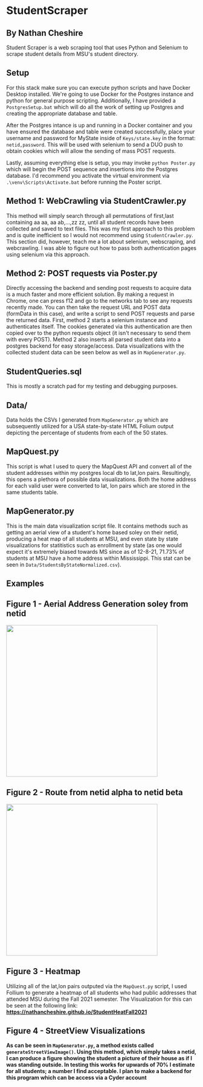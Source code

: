 # StudentScraper 
## By Nathan Cheshire

Student Scraper is a web scraping tool that uses Python and Selenium to scrape student details from MSU's student directory.

## Setup

For this stack make sure you can execute python scripts and have Docker Desktop installed. We're going to use Docker for the Postgres instance and python for general purpose scripting. Additionally, I have provided a `PostgresSetup.bat` which will do all the work of setting up Postgres and creating the appropriate database and table.

After the Postgres intance is up and running in a Docker container and you have ensured the database and table were created successfully, place your username and password for MyState inside of `Keys/state.key` in the format: `netid,password`. This will be used with selenium to send a DUO push to obtain cookies which will allow the sending of mass POST requests.

Lastly, assuming everything else is setup, you may invoke `python Poster.py` which will begin the POST sequence and insertions into the Postgres database. I'd recommend you activate the virtual environment via `.\venv\Scripts\Activate.bat` before running the Poster script.

## Method 1: WebCrawling via StudentCrawler.py

This method will simply search through all permutations of first,last containing aa aa, aa ab,...,zz zz, until all student records have been collected and saved to text files. This was my first approach to this problem and is quite inefficient so I would not recommend using `StudentCrawler.py`. This section did, however, teach me a lot about selenium, webscraping, and webcrawling. I was able to figure out how to pass both authentication pages using selenium via this approach.

## Method 2: POST requests via Poster.py

Directly accessing the backend and sending post requests to acquire data is a much faster and more efficient solution. By making a request in Chrome, one can press f12 and go to the networks tab to see any requests recently made. You can then take the request URL and POST data (formData in this case), and write a script to send POST requests and parse the returned data. First, method 2 starts a selenium instance and authenticates itself. The cookies generated via this authentication are then copied over to the python requests object (it isn't necessary to send them with every POST). Method 2 also inserts all parsed student data into a postgres backend for easy storage/access. Data visualizations with the collected student data can be seen below as well as in `MapGenerator.py`.

## StudentQueries.sql

This is mostly a scratch pad for my testing and debugging purposes.

## Data/

Data holds the CSVs I generated from `MapGenerator.py` which are subsequently utilized for a USA state-by-state HTML Folium output depicting the percentage of students from each of the 50 states.

## MapQuest.py

This script is what I used to query the MapQuest API and convert all of the student addresses within my postgres local db to lat,lon pairs. Resultingly, this opens a plethora of possible data visualizations. Both the home address for each valid user were converted to lat, lon pairs which are stored in the same students table.

## MapGenerator.py

This is the main data visualization script file. It contains methods such as getting an aerial view of a student's home based soley on their netid, producing a heat map of all students at MSU, and even state by state visualizations for statitistics such as enrollment by state (as one would expect it's extremely biased towards MS since as of 12-8-21, 71.73% of students at MSU have a home address within Mississippi. This stat can be seen in `Data/StudentsByStateNormalized.csv`).

## Examples

## Figure 1 - Aerial Address Generation soley from netid

<img src="https://i.imgur.com/mS6MiE7.png" data-canonical-src="https://i.imgur.com/mS6MiE7.png" width = 400px height = 400px/>

## Figure 2 - Route from netid alpha to netid beta

<img src="https://i.imgur.com/GunFwRK.png" data-canonical-src="https://i.imgur.com/GunFwRK.png" width = 400px height = 400px/>

## Figure 3 - Heatmap

Utilizing all of the lat,lon pairs outputed via the `MapQuest.py` script, I used Follium to generate a heatmap of all students who had public addresses that attended MSU during the Fall 2021 semester. The Visualization for this can be seen at the following link: 
<b>https://nathancheshire.github.io/StudentHeatFall2021<b/>

## Figure 4 - StreetView Visualizations

As can be seen in `MapGenerator.py`, a method exists called `generateStreetViewImage()`. Using this method, which simply takes a netid, I can produce a figure showing the student a picture of their house as if I was standing outside. In testing this works for upwards of 70% I estimate for all students; a number I find acceptable. I plan to make a backend for this program which can be access via a Cyder account
